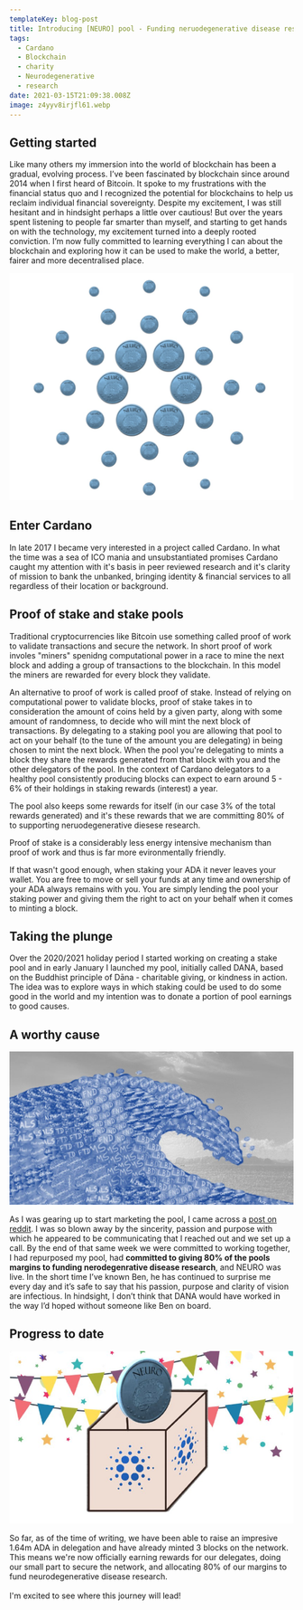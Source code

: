 ```yaml
---
templateKey: blog-post
title: Introducing [NEURO] pool - Funding neruodegenerative disease research
tags:
  - Cardano
  - Blockchain
  - charity
  - Neurodegenerative
  - research
date: 2021-03-15T21:09:38.008Z
image: z4yyv8irjfl61.webp
---
```

## Getting started

Like many others my immersion into the world of blockchain has been a gradual, evolving process. I’ve been fascinated by blockchain since around 2014 when I first heard of Bitcoin. It spoke to my frustrations with the financial status quo and I recognized the potential for blockchains to help us reclaim individual financial sovereignty. Despite my excitement, I was still hesitant and in hindsight perhaps a little over cautious! But over the years spent listening to people far smarter than myself, and starting to get hands on with the technology, my excitement turned into a deeply rooted conviction. I’m now fully committed to learning everything I can about the blockchain and exploring how it can be used to make the world, a better, fairer and more decentralised place. 

![](6749aca0-f4bc-467d-8b45-4f4c8899e709.jpg)

## Enter Cardano

In late 2017 I became very interested in a project called Cardano. In what the time was a sea of ICO mania and unsubstantiated promises Cardano caught my attention with it's basis in peer reviewed research and it's clarity of mission to bank the unbanked, bringing identity & financial services to all regardless of their location or background.

## Proof of stake and stake pools

Traditional cryptocurrencies like Bitcoin use something called proof of work to validate transactions and secure the network. In short proof of work involes "miners" spenidng computational power in a race to mine the next block and adding a group of transactions to the blockchain. In this model the miners are rewarded for every block they validate.

An alternative to proof of work is called proof of stake. Instead of relying on computational power to validate blocks, proof of stake takes in to consideration the amount of coins held by a given party, along with some amount of randomness, to decide who will mint the next block of transactions. By delegating to a staking pool you are allowing that pool to act on your behalf (to the tune of the amount you are delegating) in being chosen to mint the next block. When the pool you're delegating to mints a block they share the rewards generated from that block with you and the other delegators of the pool. In the context of Cardano delegators to a healthy pool consistently producing blocks can expect to earn around 5 - 6% of their holdings in staking rewards (interest) a year.

The pool also keeps some rewards for itself (in our case 3% of the total rewards generated) and it's these rewards that we are committing 80% of to supporting neruodegenerative diesese research.

Proof of stake is a considerably less energy intensive mechanism than proof of work and thus is far more evironmentally friendly.

If that wasn't good enough, when staking your ADA it never leaves your wallet. You are free to move or sell your funds at any time and ownership of your ADA always remains with you. You are simply lending the pool your staking power and giving them the right to act on your behalf when it comes to minting a block.

## Taking the plunge

Over the 2020/2021 holiday period I started working on creating a stake pool and in early January I launched my pool, initially called DANA, based on the Buddhist principle of Dāna - charitable giving, or kindness in action. The idea was to explore ways in which staking could be used to do some good in the world and my intention was to donate a portion of pool earnings to good causes.

## A worthy cause

![](f658f433-9bae-493e-a7e7-78e8ec21cb54.jpg)

As I was gearing up to start marketing the pool, I came across a [post on reddit](https://www.reddit.com/r/cardano/comments/lqlcoy/how_cardano_could_help_cure_degenerative_brain/). I was so blown away by the sincerity, passion and purpose with which he appeared to be communicating that I reached out and we set up a call. By the end of that same week we were committed to working together, I had repurposed my pool, had **committed to giving 80% of the pools margins to funding nerodegenrative disease research**, and NEURO was live. In the short time I’ve known Ben, he has continued to surprise me every day and it’s safe to say that his passion, purpose and clarity of vision are infectious. In hindsight, I don’t think that DANA would have worked in the way I’d hoped without someone like Ben on board.

## Progress to date

![](cedbe305-8c13-4a04-b4f7-f3b40430dc61.jpg)

So far, as of the time of writing, we have been able to raise an impresive 1.64m ADA in delegation and have already minted 3 blocks on the network. This means we're now officially earning rewards for our delegates, doing our small part to secure the network, and allocating 80% of our margins to fund neurodegenerative disease research.\
\
I'm excited to see where this journey will lead!